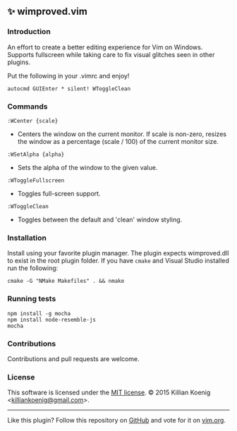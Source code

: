 ## :sparkles: wimproved.vim

### Introduction
An effort to create a better editing experience for Vim on Windows.<br>
Supports fullscreen while taking care to fix visual glitches seen in
other plugins.

Put the following in your .vimrc and enjoy!
```VimL
autocmd GUIEnter * silent! WToggleClean
```

### Commands
`:WCenter {scale}`
  - Centers the window on the current monitor.  If scale is non-zero, resizes<br>
    the window as a percentage (scale / 100) of the current monitor size.

`:WSetAlpha {alpha}`
  - Sets the alpha of the window to the given value.

`:WToggleFullscreen`
  - Toggles full-screen support.

`:WToggleClean`
  - Toggles between the default and 'clean' window styling.

### Installation
Install using your favorite plugin manager.  The plugin expects wimproved.dll to exist in the root plugin folder.
If you have `cmake` and Visual Studio installed run the following:

```shell
cmake -G "NMake Makefiles" . && nmake
```

### Running tests 
```shell
npm install -g mocha
npm install node-resemble-js
mocha
```

### Contributions
Contributions and pull requests are welcome.

### License

This software is licensed under the [MIT license](http://en.wikipedia.org/wiki/MIT_License).
© 2015 Killian Koenig &lt;<killiankoenig@gmail.com>&gt;.

------
Like this plugin? Follow this repository on
[GitHub](https://github.com/kkoenig/wimproved.vim) and vote for it on
[vim.org](http://www.vim.org/scripts/script.php?script_id=5265).  

